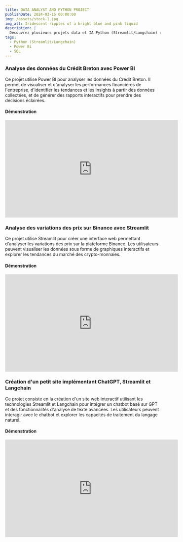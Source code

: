 ```yaml
---
title: DATA ANALYST AND PYTHON PROJECT
publishDate: 2024-03-15 00:00:00
img: /assets/stock-1.jpg
img_alt: Iridescent ripples of a bright blue and pink liquid
description: |
  Découvrez plusieurs projets data et IA Python (Streamlit/Langchain) et Power BI.
tags:
  - Python (Streamlit/Langchain)
  - Power Bi
  - SQL
---
```


### Analyse des données du Crédit Breton avec Power BI

Ce projet utilise Power BI pour analyser les données du Crédit Breton. Il permet de visualiser et d'analyser les performances financières de l'entreprise, d'identifier les tendances et les insights à partir des données collectées, et de générer des rapports interactifs pour prendre des décisions éclairées.
#### Démonstration
<iframe width="560" height="315" src="https://www.youtube.com/embed/Xi_EvasWIdQ" frameborder="0" allowfullscreen></iframe>

### Analyse des variations des prix sur Binance avec Streamlit

Ce projet utilise Streamlit pour créer une interface web permettant d'analyser les variations des prix sur la plateforme Binance. Les utilisateurs peuvent visualiser les données sous forme de graphiques interactifs et explorer les tendances du marché des crypto-monnaies.
#### Démonstration
<iframe width="560" height="315" src="https://www.youtube.com/embed/s95m4CofZHc" frameborder="0" allowfullscreen></iframe>

### Création d'un petit site implémentant ChatGPT, Streamlit et Langchain

Ce projet consiste en la création d'un site web interactif utilisant les technologies Streamlit et Langchain pour intégrer un chatbot basé sur GPT et des fonctionnalités d'analyse de texte avancées. Les utilisateurs peuvent interagir avec le chatbot et explorer les capacités de traitement du langage naturel.
#### Démonstration
<iframe width="560" height="315" src="https://www.youtube.com/embed/Drgd2OsSLDU" frameborder="0" allowfullscreen></iframe>
